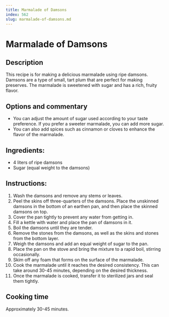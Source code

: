 ```yaml
---
title: Marmalade of Damsons
index: 562
slug: marmalade-of-damsons.md
---
```


# Marmalade of Damsons

## Description
This recipe is for making a delicious marmalade using ripe damsons. Damsons are a type of small, tart plum that are perfect for making preserves. The marmalade is sweetened with sugar and has a rich, fruity flavor.

## Options and commentary
- You can adjust the amount of sugar used according to your taste preference. If you prefer a sweeter marmalade, you can add more sugar.
- You can also add spices such as cinnamon or cloves to enhance the flavor of the marmalade.

## Ingredients:
- 4 liters of ripe damsons
- Sugar (equal weight to the damsons)

## Instructions:
1. Wash the damsons and remove any stems or leaves.
2. Peel the skins off three-quarters of the damsons. Place the unskinned damsons in the bottom of an earthen pan, and then place the skinned damsons on top.
3. Cover the pan tightly to prevent any water from getting in.
4. Fill a kettle with water and place the pan of damsons in it.
5. Boil the damsons until they are tender.
6. Remove the stones from the damsons, as well as the skins and stones from the bottom layer.
7. Weigh the damsons and add an equal weight of sugar to the pan.
8. Place the pan on the stove and bring the mixture to a rapid boil, stirring occasionally.
9. Skim off any foam that forms on the surface of the marmalade.
10. Cook the marmalade until it reaches the desired consistency. This can take around 30-45 minutes, depending on the desired thickness.
11. Once the marmalade is cooked, transfer it to sterilized jars and seal them tightly.

## Cooking time
Approximately 30-45 minutes.